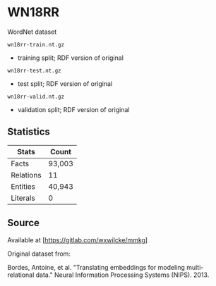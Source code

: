 # WN18RR

WordNet dataset

`wn18rr-train.nt.gz`
- training split; RDF version of original 

`wn18rr-test.nt.gz`
- test split; RDF version of original 

`wn18rr-valid.nt.gz`
- validation split; RDF version of original 

## Statistics

| Stats     | Count  |
|-----------|--------|
| Facts     | 93,003 |
| Relations | 11     |
| Entities  | 40,943 |
| Literals  | 0      |

## Source

Available at [https://gitlab.com/wxwilcke/mmkg]

Original dataset from:

Bordes, Antoine, et al. "Translating embeddings for modeling multi-relational data." Neural Information Processing Systems (NIPS). 2013.
